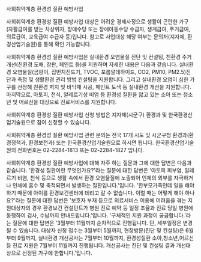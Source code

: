 사회취약계층 환경성 질환 예방사업


사회취약계층 환경성 질환 예방사업 대상은 어려운 경제사정으로 생활이 곤란한 가구(자활급여를 받는 차상위자, 장애수당 또는 장애아동수당 수급자, 생계급여, 주거급여, 의료급여, 교육급여 수급자 등)입니다. 참고로 사업대상 해당 여부는 문의처(지자체, 환경산업기술원)를 통해 확인 가능합니다.


사회취약계층 환경성 질환 예방사업은 실내환경 오염물질 진단 및 컨설팅, 친환경 주거개선(친환경 도배, 장판, 페인트 등)을 지원하며 자세한 내용은 다음과 같습니다. 실내환경 오염물질(곰팡이, 집먼지진드기, TVOC, 포름알데하이드, CO2, PM10, PM2.5)진단과 측정 및 생활환경 관리 방법 컨설팅을 지원합니다. 그리고 실내환경 오염이 심한 가구를 선정해 친환경 벽지 및 바닥재 시공, 페인트 도색 등 실내환경 개선을 지원합니다. 마지막으로, 아토피, 천식, 알레르기성 비염 등 환경성 질환을 앓고 있는 소아 또는 청소년 및 어르신을 대상으로 진료서비스를 지원합니다.


사회취약계층 환경성 질환 예방사업 신청 방법은 지자체(시군구) 환경과 및 한국환경산업기술원으로 참여 신청할 수 있습니다.


사회취약계층 환경성 질환 예방사업 관련 문의는 전국 17개 시도 및 시군구청 환경과(환경정책과, 환경보전과) 또는 한국환경산업기술원으로 하시면 됩니다. 한국환경산업기술원의 전화번호는 02-2284-1813 또는 02-2284-1827 입니다.


사회취약계층 환경성 질환 예방사업에 대해 자주 하는 질문과 그에 대한 답변은 다음과 같습니다.
'환경성 질환이란 무엇인가요?'라는 질문에 대한 답변은 '아토피 피부염, 알레르기 비염, 천식 등으로 생활 속에서 환경 오염물질에 노출되어 인체의 외부를 자극하거나 인체에 흡수 및 축적되면서 발생하는 질환입니다.'입니다.
'한부모가족인데 일을 해야 하기 때문에 아이를 환경보건센터에 데리고 갈 수 없습니다. 이럴 때는 어떻게 해야 하나요?'라는 질문에 대한 답변은 '보호자 부재 등으로 의료서비스 이용에 어려움을 겪는 지원대상자의 경우 환경보건 컨설턴트가 병원 진료 예약 등 일정 조율과 진료 당일 병원에 동행하여 검사, 수납까지 안내드립니다.'입니다.
'구체적인 지원 과정이 궁금합니다.'라는 질문에 대한 답변은 '3월부터 11월까지 순차적으로 진행됩니다. 단, 세부일정은 변경될 수 있습니다. 대상자 신청 접수는 3월부터 5월까지, 현장방문(진단 및 컨설팅)은 6월부터 9월까지, 실내환경 개선공사는 7월부터 10월까지, 환경성질환 소아,청소년,어르신 등 진료 지원은 7월부터 11월까지 진행됩니다. 개선공사는 진단 및 컨설팅 결과 개선대상으로 선정된 가구에 한합니다.'입니다.